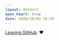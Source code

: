 ```yaml
---
layout: default
open_heart: true
date: 2020/10/02 16:59
---
```


[Leaving GitHub](https://muan.co/2020/10/02/leaving-github/). ❤️
